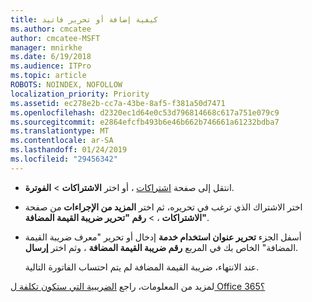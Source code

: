 ```yaml
---
title: كيفية إضافة أو تحرير فاتيد
ms.author: cmcatee
author: cmcatee-MSFT
manager: mnirkhe
ms.date: 6/19/2018
ms.audience: ITPro
ms.topic: article
ROBOTS: NOINDEX, NOFOLLOW
localization_priority: Priority
ms.assetid: ec278e2b-cc7a-43be-8af5-f381a50d7471
ms.openlocfilehash: d2320ec1d64e0c53d796814668c617a751e079c9
ms.sourcegitcommit: e2864efcfb493b6e46b662b746661a61232bdba7
ms.translationtype: MT
ms.contentlocale: ar-SA
ms.lasthandoff: 01/24/2019
ms.locfileid: "29456342"
---
```

- انتقل إلى صفحة [اشتراكات](https://go.microsoft.com/fwlink/p/?linkid=842054) ، أو اختر **الاشتراكات** \> **الفوترة**.
    
- اختر الاشتراك الذي ترغب في تحريره، ثم اختر **المزيد من الإجراءات** من صفحة **الاشتراكات** ، \> **رقم "تحرير ضريبة القيمة المضافة"**.
    
- أسفل الجزء **تحرير عنوان استخدام خدمة** إدخال أو تحرير "معرف ضريبة القيمة المضافة" الخاص بك في المربع **رقم ضريبة القيمة المضافة** ، وثم اختر **إرسال**.
    
    عند الانتهاء، ضريبة القيمة المضافة لم يتم احتساب الفاتورة التالية.
    
لمزيد من المعلومات، راجع [الضريبية التي ستكون تكلفة ل Office 365؟](https://support.office.com/article/7e77382b-b966-4ad5-a515-9e629a777a22.aspx)
  

